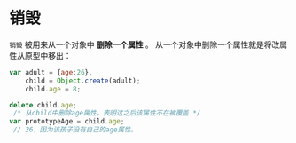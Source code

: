 # 销毁
`销毁` 被用来从一个对象中 **删除一个属性** 。
从一个对象中删除一个属性就是将改属性从原型中移出：
```js
var adult = {age:26},
    child = Object.create(adult);
    child.age = 8;

delete child.age;
 /* 从child中删除age属性，表明这之后该属性不在被覆盖 */
var prototypeAge = child.age;
 // 26，因为该孩子没有自己的age属性。
```
